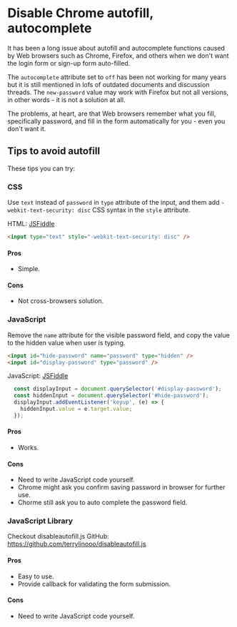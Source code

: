 # Disable Chrome autofill, autocomplete

It has been a long issue about autofill and autocomplete functions caused by Web browsers such as Chrome, Firefox, and others when we don't want the login form or sign-up form auto-filled.

The `autocomplete` attribute set to `off` has been not working for many years but it is still mentioned in lofs of outdated documents and discussion threads. The `new-password` value may work with Firefox but not all versions, in other words - it is not a solution at all.

The problems, at heart, are that Web browsers remember what you fill, specifically password, and fill in the form automatically for you - even you don't want it.

## Tips to avoid autofill

These tips you can try:

### CSS 

Use `text` instead of `password` in `type` attribute of the input, and them add `-webkit-text-security: disc` CSS syntax in the `style` attribute. 

HTML: [JSFiddle](https://jsfiddle.net/terrylinooo/92daLrhz/)
```html
<input type="text" style="-webkit-text-security: disc" />
```

#### Pros
- Simple.

#### Cons
- Not cross-browsers solution.

### JavaScript

Remove the `name` attribute for the visible password field, and copy the value to the hidden value when user is typing.

```html
<input id="hide-password" name="password" type="hidden" />
<input id="display-password" type="password" />
```
JavaScript: [JSFiddle](https://jsfiddle.net/terrylinooo/cLthqfdj/)
```javascript
  const displayInput = document.querySelector('#display-password');
  const hiddenInput = document.querySelector('#hide-password');
  displayInput.addEventListener('keyup', (e) => {
    hiddenInput.value = e.target.value;
  });
```

#### Pros
- Works.

#### Cons
- Need to write JavaScript code yourself.
- Chrome might ask you confirm saving password in browser for further use.
- Chorme still ask you to auto complete the password field.

### JavaScript Library

Checkout disableautofill.js
GitHub: https://github.com/terrylinooo/disableautofill.js

#### Pros
- Easy to use.
- Provide callback for validating the form submission.

#### Cons
- Need to write JavaScript code yourself.
